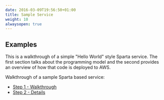```yaml
---
date: 2016-03-09T19:56:50+01:00
title: Sample Service
weight: 10
alwaysopen: true
---
```


## Examples

This is a walkthrough of a simple "Hello World" style Sparta service.  The first section talks about the programming model and the second provides an overview of how that code is deployed to AWS.

Walkthrough of a sample Sparta based service:

  * [Step 1 - Walkthrough](/sample_service/step1)
  * [Step 2 - Details](/sample_service/step2)
